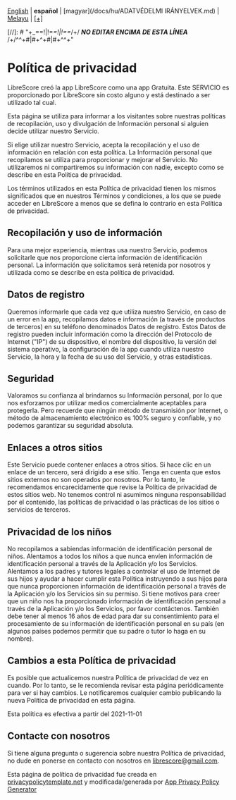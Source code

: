 <div dir="ltr" align="left">

&#8206;[English](/docs/en/PRIVACY-POLICY.md) | &#8206;**español** | &#8206;[magyar](/docs/hu/ADATVÉDELMI IRÁNYELVEK.md) | &#8206;[Melayu](/docs/ms/DASAR-PRIVASI.md) | &#8206;[[+]](https://librescore.ddns.net/projects/librescore/docs)

[//]: # "\+\_==!|!=_=!|!==_/+/ ***NO EDITAR ENCIMA DE ESTA LÍNEA*** /+/^^+#|#+^+#|#+^^\+\"

# Política de privacidad

LibreScore creó la app LibreScore como una app Gratuita. Este SERVICIO es proporcionado por LibreScore sin costo alguno y está destinado a ser utilizado tal cual.

Esta página se utiliza para informar a los visitantes sobre nuestras políticas de recopilación, uso y divulgación de Información personal si alguien decide utilizar nuestro Servicio.

Si elige utilizar nuestro Servicio, acepta la recopilación y el uso de información en relación con esta política. La Información personal que recopilamos se utiliza para proporcionar y mejorar el Servicio. No utilizaremos ni compartiremos su información con nadie, excepto como se describe en esta Política de privacidad.

Los términos utilizados en esta Política de privacidad tienen los mismos significados que en nuestros Términos y condiciones, a los que se puede acceder en LibreScore a menos que se defina lo contrario en esta Política de privacidad.

## Recopilación y uso de información

Para una mejor experiencia, mientras usa nuestro Servicio, podemos solicitarle que nos proporcione cierta información de identificación personal. La información que solicitamos será retenida por nosotros y utilizada como se describe en esta política de privacidad.

## Datos de registro

Queremos informarle que cada vez que utiliza nuestro Servicio, en caso de un error en la app, recopilamos datos e información (a través de productos de terceros) en su teléfono denominados Datos de registro. Estos Datos de registro pueden incluir información como la dirección del Protocolo de Internet (\"IP\") de su dispositivo, el nombre del dispositivo, la versión del sistema operativo, la configuración de la app cuando utiliza nuestro Servicio, la hora y la fecha de su uso del Servicio, y otras estadísticas.

## Seguridad

Valoramos su confianza al brindarnos su Información personal, por lo que nos esforzamos por utilizar medios comercialmente aceptables para protegerla. Pero recuerde que ningún método de transmisión por Internet, o método de almacenamiento electrónico es 100% seguro y confiable, y no podemos garantizar su seguridad absoluta.

## Enlaces a otros sitios

Este Servicio puede contener enlaces a otros sitios. Si hace clic en un enlace de un tercero, será dirigido a ese sitio. Tenga en cuenta que estos sitios externos no son operados por nosotros. Por lo tanto, le recomendamos encarecidamente que revise la Política de privacidad de estos sitios web. No tenemos control ni asumimos ninguna responsabilidad por el contenido, las políticas de privacidad o las prácticas de los sitios o servicios de terceros.

## Privacidad de los niños

No recopilamos a sabiendas información de identificación personal de niños. Alentamos a todos los niños a que nunca envíen información de identificación personal a través de la Aplicación y/o los Servicios. Alentamos a los padres y tutores legales a controlar el uso de Internet de sus hijos y ayudar a hacer cumplir esta Política instruyendo a sus hijos para que nunca proporcionen información de identificación personal a través de la Aplicación y/o los Servicios sin su permiso. Si tiene motivos para creer que un niño nos ha proporcionado información de identificación personal a través de la Aplicación y/o los Servicios, por favor contáctenos. También debe tener al menos 16 años de edad para dar su consentimiento para el procesamiento de su información de identificación personal en su país (en algunos países podemos permitir que su padre o tutor lo haga en su nombre).

## Cambios a esta Política de privacidad

Es posible que actualicemos nuestra Política de privacidad de vez en cuando. Por lo tanto, se le recomienda revisar esta página periódicamente para ver si hay cambios. Le notificaremos cualquier cambio publicando la nueva Política de privacidad en esta página.

Esta política es efectiva a partir del 2021-11-01

## Contacte con nosotros

Si tiene alguna pregunta o sugerencia sobre nuestra Política de privacidad, no dude en ponerse en contacto con nosotros en [librescore@gmail.com](mailto:librescore@gmail.com).

Esta página de política de privacidad fue creada en [privacypolicytemplate.net](https://privacypolicytemplate.net) y modificada/generada por [App Privacy Policy Generator](https://app-privacy-policy-generator.nisrulz.com)
